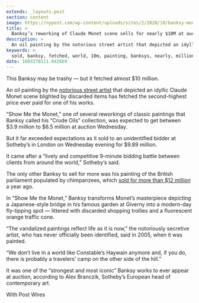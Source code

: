 ```yaml
--- 
extends: _layouts.post 
section: content 
image: https://nypost.com/wp-content/uploads/sites/2/2020/10/banksy-monet-17.jpg?quality=90&strip=all&w=1200 
title: > 
  Banksy’s reworking of Claude Monet scene sells for nearly $10M at auction 
description: > 
  An oil painting by the notorious street artist that depicted an idyllic Claude Monet scene blighted by discarded items has fetched the second-highest price ever paid for one of his works.“Show Me the Monet,” one of several reworkings of classic paintings that Banksy called his “Crude Oils” collection, was expected to get between $3.9 million to $6.5 million at auction Wednesday.But it far exceeded expectations as it sold to an unidentified bidder at Sotheby’s in London on Wednesday evening for $9.89 million.It came after a “lively and competitive 9-minute bidding battle between clients from around the world,” Sotheby’s said.In “Show Me the Monet,” Banksy transforms Monet’s masterpiece depicting a Japanese-style bridge in his famous garden at Giverny into a modern-day fly-tipping spot — littered with discarded shopping trollies and a fluorescent orange traffic cone. 
keywords: > 
  sold, banksy, fetched, world, 10m, painting, banksys, nearly, million, paintings, claude, sothebys, auction, reworking, sells, discarded, scene, monet 
date: 1603370111.842669 
--- 
```

<div><p>This Banksy may be trashy &#8212; but it fetched almost $10 million.</p>
<p>An oil painting by the <a href="https://nypost.com/2019/09/24/why-banksy-could-be-coming-to-nyc-this-weekend/">notorious street artist</a> that depicted an idyllic Claude Monet scene blighted by discarded items has fetched the second-highest price ever paid for one of his works.</p>
<p>&#8220;Show Me the Monet,&#8221; one of several reworkings of classic paintings that Banksy called his &#8220;Crude Oils&#8221; collection, was expected to get between $3.9 million to $6.5 million at auction Wednesday.</p>
<p>But it far exceeded expectations as it sold to an unidentified bidder at Sotheby&#8217;s in London on Wednesday evening for $9.89 million.</p>
<p>It came after a &#8220;lively and competitive 9-minute bidding battle between clients from around the world,&#8221; Sotheby&#8217;s said.</p>
<p>The only other Banksy to sell for more was his painting of the British parliament populated by chimpanzees, which <a href="https://nypost.com/2019/10/04/banksy-painting-of-chimps-in-british-parliament-sells-for-record-12m/">sold for more than $12 million</a> a year ago.</p>
<p>In &#8220;Show Me the Monet,&#8221; Banksy transforms Monet&#8217;s masterpiece depicting a Japanese-style bridge in his famous garden at Giverny into a modern-day fly-tipping spot &#8212; littered with discarded shopping trollies and a fluorescent orange traffic cone.</p>
<p>&#8220;The vandalized paintings reflect life as it is now,&#8221; the notoriously secretive artist, who has never officially been identified, said in 2005, when it was painted.</p>
 
<p>&#8220;We don&#8217;t live in a world like Constable&#8217;s Haywain anymore and, if you do, there is probably a travelers&#8217; camp on the other side of the hill.&#8221;</p>
<p>It was one of the &#8220;strongest and most iconic&#8221; Banksy works to ever appear at auction, according to Alex Branczik, Sotheby&#8217;s European head of contemporary art.</p>
<p>With Post Wires</p>
			</div>
